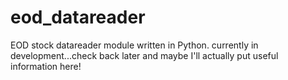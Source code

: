 # eod_datareader
EOD stock datareader module written in Python.
currently in development...check back later and maybe I'll actually put useful information here!

